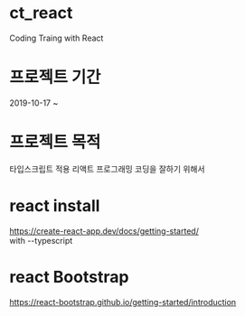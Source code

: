 # ct_react
Coding Traing with React

# 프로젝트 기간
2019-10-17 ~

# 프로젝트 목적
타입스크립트 적용 리액트 프로그래밍 코딩을 잘하기 위해서

# react install
https://create-react-app.dev/docs/getting-started/<br/>
with --typescript

# react Bootstrap
https://react-bootstrap.github.io/getting-started/introduction